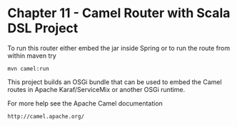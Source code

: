 Chapter 11 - Camel Router with Scala DSL Project
===================================

To run this router either embed the jar inside Spring
or to run the route from within maven try

    mvn camel:run
    
This project builds an OSGi bundle that can be used to
embed the Camel routes in Apache Karaf/ServiceMix or another
OSGi runtime.

For more help see the Apache Camel documentation

    http://camel.apache.org/


